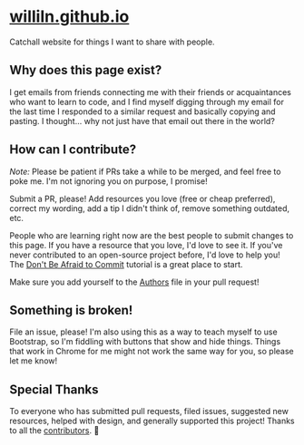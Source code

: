 # [williln.github.io](http://williln.github.io/)
Catchall website for things I want to share with people. 

## Why does this page exist?
I get emails from friends connecting me with their friends or acquaintances who want to learn to code, and I find myself digging through my email for the last time I responded to a similar request and basically copying and pasting. I thought... why not just have that email out there in the world? 

## How can I contribute? 

*Note:* Please be patient if PRs take a while to be merged, and feel free to poke me. I'm not ignoring you on purpose, I promise! 

Submit a PR, please! Add resources you love (free or cheap preferred), correct my wording, add a tip I didn't think of, remove something outdated, etc. 

People who are learning right now are the best people to submit changes to this page. If you have a resource that you love, I'd love to see it. If you've never contributed to an open-source project before, I'd love to help you! The [Don't Be Afraid to Commit](https://dont-be-afraid-to-commit.readthedocs.io/en/latest/) tutorial is a great place to start. 

Make sure you add yourself to the [Authors](AUTHORS.md) file in your pull request! 

## Something is broken! 

File an issue, please! I'm also using this as a way to teach myself to use Bootstrap, so I'm fiddling with buttons that show and hide things. Things that work in Chrome for me might not work the same way for you, so please let me know! 

## Special Thanks 

To everyone who has submitted pull requests, filed issues, suggested new resources, helped with design, and generally supported this project! Thanks to all the [contributors](AUTHORS.md). :sparkling_heart:


